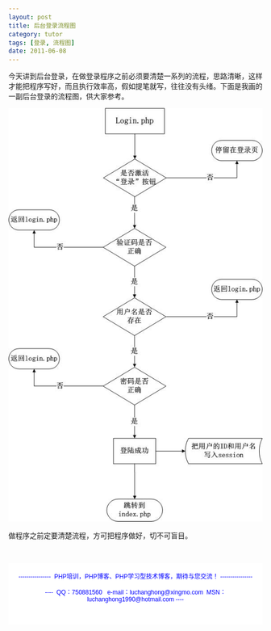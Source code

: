 ```yaml
---
layout: post
title: 后台登录流程图
category: tutor
tags: [登录, 流程图]
date: 2011-06-08
---
```

<p>今天讲到后台登录，在做登录程序之前必须要清楚一系列的流程，思路清晰，这样才能把程序写好，而且执行效率高，假如提笔就写，往往没有头绪。下面是我画的一副后台登录的流程图，供大家参考。</p>
<p><img src="/upload/attachement/20110608/1307514071_529.jpg" style="cursor: pointer;" onclick="javascript:window.open('/upload/attachement/20110608/1307514071_529.jpg')" alt="" /></p>
<p>做程序之前定要清楚流程，方可把程序做好，切不可盲目。</p>
<p>&nbsp;</p>
<div style="background-color: rgb(255, 255, 255); padding-top: 5px; padding-right: 5px; padding-bottom: 5px; padding-left: 5px; margin-top: 0px; margin-right: 0px; margin-bottom: 0px; margin-left: 0px; font-family: Arial, Verdana, sans-serif; font-size: 12px; ">
<p style="text-align: center;"><span style="color: rgb(0, 0, 255);">----------------&nbsp; PHP培训，PHP博客、PHP学习型技术博客，期待与您交流！ ----------------<br />
<br />
----&nbsp; QQ：750881560&nbsp;&nbsp; e-mail：luchanghong@xingmo.com&nbsp; MSN：luchanghong1990@hotmail.com ----</span></p>
<p style="text-align: center;">&nbsp;</p>
</div>
